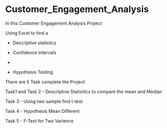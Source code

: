 # Customer_Engagement_Analysis
In this Customer Engagement Analysis Project

Using Excel to find a 

- Descriptive statistics
  
- Confidence Intervals
- 
- Hypothesis Testing

There are 5 Task complete the Project

Task1 and Task 2 - Descriptive Statisitics to compare the mean and Median

Task 3 - Using two sample find t-test

Task 4 - Hypothesis Mean Different

Task 5 - F-Test for Two Varience


